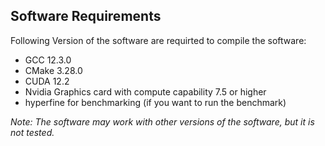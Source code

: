 ## Software Requirements
Following Version of the software are requirted to compile the software:
- GCC 12.3.0
- CMake 3.28.0
- CUDA 12.2
- Nvidia Graphics card with compute capability 7.5 or higher
- hyperfine for benchmarking (if you want to run the benchmark)

*Note: The software may work with other versions of the software, but it is not tested.*


